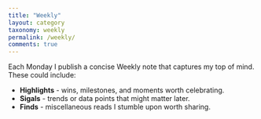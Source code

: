 ```yaml
---
title: "Weekly"
layout: category
taxonomy: weekly
permalink: /weekly/
comments: true
---
```


Each Monday I publish a concise Weekly note that captures my top of mind. These
could include:

- **Highlights** - wins, milestones, and moments worth celebrating.
- **Sigals** - trends or data points that might matter later.
- **Finds** - miscellaneous reads I stumble upon worth sharing.
